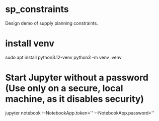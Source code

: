 # sp_constraints
Design demo of supply planning constraints.

# install venv
sudo apt install python3.12-venv
python3 -m venv .venv


# Start Jupyter without a password (Use only on a secure, local machine, as it disables security)
jupyter notebook --NotebookApp.token='' --NotebookApp.password=''
